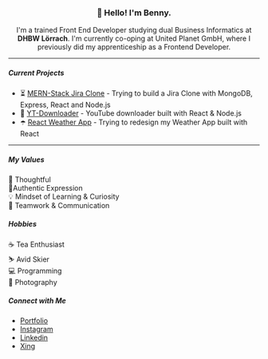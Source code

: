 <h3 align="center">👋 Hello! I'm Benny.</h3>
<p align="center">
I'm a trained Front End Developer studying dual Business Informatics at <strong>DHBW Lörrach</strong>. I'm currently co-oping at United Planet GmbH, where I previously did my apprenticeship as a Frontend Developer.
</p>

---

##### Current Projects
<!--START_SECTION:projects-->
* ⏳ [MERN-Stack Jira Clone](https://github.com/bennymeier/mern-stack-project-management) - Trying to build a Jira Clone with MongoDB, Express, React and Node.js
* 🎵 [YT-Downloader](https://github.com/bennymeier/youtube-downloader) - YouTube downloader built with React & Node.js
* ☂️ [React Weather App](https://github.com/bennymeier/react-weather-app) - Trying to redesign my Weather App built with React
<!--END_SECTION:projects-->

---

##### My Values
<!--START_SECTION:values-->
🧠 Thoughtful <br/>
🙋‍Authentic Expression <br/>
💡 Mindset of Learning & Curiosity <br/>
🙌 Teamwork & Communication
<!--END_SECTION:values-->

##### Hobbies
<!--START_SECTION:hobbies-->
☕️ Tea Enthusiast <br/>
⛷️ Avid Skier </br>
💻 Programming </br>
📸 Photography
<!--END_SECTION:hobbies-->

##### Connect with Me
<!--START_SECTION:connect-->
* [Portfolio](https://www.bennymeier-media.de) <br/>
* [Instagram](https://www.instagram.com/benny_meier/) <br/>
* [Linkedin](https://www.linkedin.com/in/benjaminmeiermedia/) <br/>
* [Xing](https://www.xing.com/profile/Benjamin_Meier41) <br/>
<!--END_SECTION:connect-->
